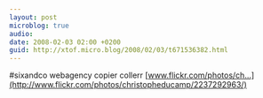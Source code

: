 ```yaml
---
layout: post
microblog: true
audio: 
date: 2008-02-03 02:00 +0200
guid: http://xtof.micro.blog/2008/02/03/t671536382.html
---
```

#sixandco webagency copier collerr [www.flickr.com/photos/ch...](http://www.flickr.com/photos/christopheducamp/2237292963/)
